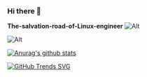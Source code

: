 ### Hi there 👋

**The-salvation-road-of-Linux-engineer**
![Alt](https://repobeats.axiom.co/api/embed/5b7bd001e11b212215df374eedcfdc3e414c4793.svg "Repobeats analytics image")

![Alt](https://repobeats.axiom.co/api/embed/b86ad892149c2f7b4c8045e261f3692886ee5eb7.svg "Repobeats analytics image")

<!--
**like-ycy/like-ycy** is a ✨ _special_ ✨ repository because its `README.md` (this file) appears on your GitHub profile.

Here are some ideas to get you started:

- 🔭 I’m currently working on ...
- 🌱 I’m currently learning ...
- 👯 I’m looking to collaborate on ...
- 🤔 I’m looking for help with ...
- 💬 Ask me about ...
- 📫 How to reach me: ...
- 😄 Pronouns: ...
- ⚡ Fun fact: ...
-->
[![Anurag's github stats](https://github-readme-stats.vercel.app/api?username=like-ycy&show_icons=true)](https://github.com/anuraghazra/github-readme-stats)

[![GitHub Trends SVG](https://api.githubtrends.io/user/svg/like-ycy/repos?time_range=one_year&theme=classic)](https://githubtrends.io)
